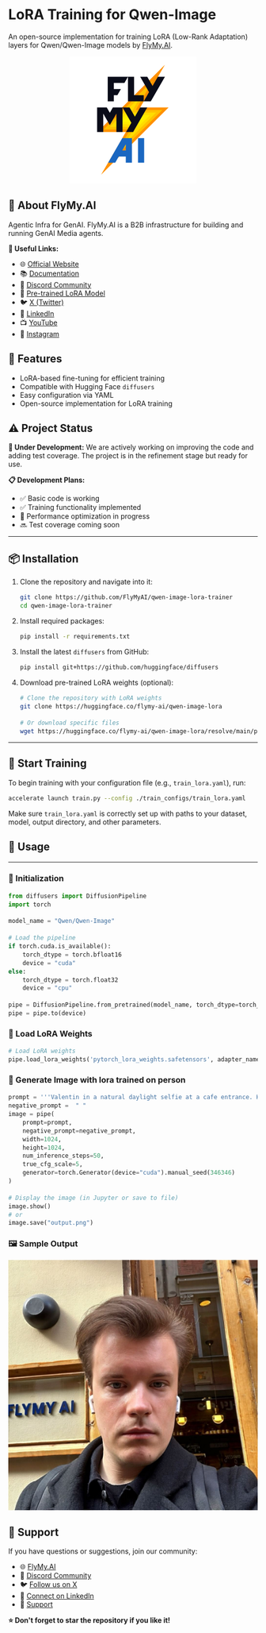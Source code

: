 # LoRA Training for Qwen-Image



An open-source implementation for training LoRA (Low-Rank Adaptation) layers for Qwen/Qwen-Image models by [FlyMy.AI](https://flymy.ai).

<p align="center">
  <img src="./assets/flymy_transparent.png" alt="FlyMy.AI Logo" width="256">
</p>

## 🌟 About FlyMy.AI

Agentic Infra for GenAI. FlyMy.AI is a B2B infrastructure for building and running GenAI Media agents.


**🔗 Useful Links:**
- 🌐 [Official Website](https://flymy.ai)
- 📚 [Documentation](https://docs.flymy.ai/intro)
- 💬 [Discord Community](https://discord.com/invite/t6hPBpSebw)
- 🤗 [Pre-trained LoRA Model](https://huggingface.co/flymy-ai/qwen-image-lora)
- 🐦 [X (Twitter)](https://x.com/flymyai)
- 💼 [LinkedIn](https://linkedin.com/company/flymyai)
- 📺 [YouTube](https://youtube.com/@flymyai)
- 📸 [Instagram](https://www.instagram.com/flymy_ai)

## 🚀 Features

- LoRA-based fine-tuning for efficient training
- Compatible with Hugging Face `diffusers`
- Easy configuration via YAML
- Open-source implementation for LoRA training

## ⚠️ Project Status

**🚧 Under Development:** We are actively working on improving the code and adding test coverage. The project is in the refinement stage but ready for use.

**📋 Development Plans:**
- ✅ Basic code is working
- ✅ Training functionality implemented
- 🔄 Performance optimization in progress
- 🔜 Test coverage coming soon

---

## 📦 Installation

1. Clone the repository and navigate into it:
   ```bash
   git clone https://github.com/FlyMyAI/qwen-image-lora-trainer
   cd qwen-image-lora-trainer
   ```

2. Install required packages:
   ```bash
   pip install -r requirements.txt
   ```

3. Install the latest `diffusers` from GitHub:
   ```bash
   pip install git+https://github.com/huggingface/diffusers
   ```

4. Download pre-trained LoRA weights (optional):
   ```bash
   # Clone the repository with LoRA weights
   git clone https://huggingface.co/flymy-ai/qwen-image-lora
   
   # Or download specific files
   wget https://huggingface.co/flymy-ai/qwen-image-lora/resolve/main/pytorch_lora_weights.safetensors
   ```

---

## 🏁 Start Training

To begin training with your configuration file (e.g., `train_lora.yaml`), run:

```bash
accelerate launch train.py --config ./train_configs/train_lora.yaml
```

Make sure `train_lora.yaml` is correctly set up with paths to your dataset, model, output directory, and other parameters.
## 🧪 Usage

---
### 🔧 Initialization

```python
from diffusers import DiffusionPipeline
import torch

model_name = "Qwen/Qwen-Image"

# Load the pipeline
if torch.cuda.is_available():
    torch_dtype = torch.bfloat16
    device = "cuda"
else:
    torch_dtype = torch.float32
    device = "cpu"

pipe = DiffusionPipeline.from_pretrained(model_name, torch_dtype=torch_dtype)
pipe = pipe.to(device)
```

### 🔌 Load LoRA Weights

```python
# Load LoRA weights
pipe.load_lora_weights('pytorch_lora_weights.safetensors', adapter_name="lora")
```

### 🎨 Generate Image with lora trained on person

```python
prompt = '''Valentin in a natural daylight selfie at a cafe entrance. He looks seriously into the camera, wearing a black coat or jacket and wireless earbud. Background includes wooden frames, warm pendant lights, and urban cafe details. With text "FLYMY AI"'''
negative_prompt =  " "
image = pipe(
    prompt=prompt,
    negative_prompt=negative_prompt,
    width=1024,
    height=1024,
    num_inference_steps=50,
    true_cfg_scale=5,
    generator=torch.Generator(device="cuda").manual_seed(346346)
)

# Display the image (in Jupyter or save to file)
image.show()
# or
image.save("output.png")
```

### 🖼️ Sample Output

![Sample Output](./assets/Valentin.jpg)


## 🤝 Support

If you have questions or suggestions, join our community:
- 🌐 [FlyMy.AI](https://flymy.ai)
- 💬 [Discord Community](https://discord.com/invite/t6hPBpSebw)
- 🐦 [Follow us on X](https://x.com/flymyai)
- 💼 [Connect on LinkedIn](https://linkedin.com/company/flymyai)
- 📧 [Support](mailto:support@flymy.ai)

**⭐ Don't forget to star the repository if you like it!**
